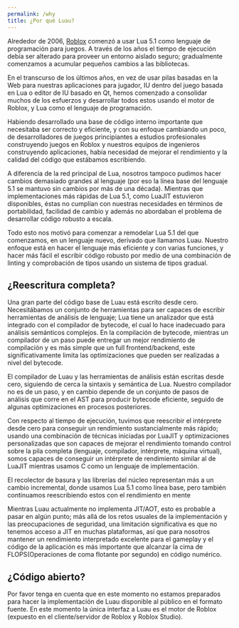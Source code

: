 ```yaml
---
permalink: /why
title: ¿Por qué Luau?
---
```


Alrededor de 2006, [Roblox](https://www.roblox.com) comenzó a usar Lua 5.1 como lenguaje de programación para juegos. A través de los años el tiempo de ejecución debía ser alterado para proveer un entorno aislado seguro; gradualmente comenzamos a acumular pequeños cambios a las bibliotecas.

En el transcurso de los últimos años, en vez de usar pilas basadas en la Web para nuestras aplicaciones para jugador, IU dentro del juego basada en Lua o editor de IU basado en Qt, hemos comenzado a consolidar muchos de los esfuerzos y desarrollar todos estos usando el motor de Roblox, y Lua como el lenguaje de programación.

Habiendo desarrollado una base de código interno importante que necesitaba ser correcto y eficiente, y con su enfoque cambiando un poco, de desarrolladores de juegos principiantes a estudios profesionales construyendo juegos en Roblox y nuestros equipos de ingenieros construyendo aplicaciones, había necesidad de mejorar el rendimiento y la calidad del código que estábamos escribiendo.

A diferencia de la red principal de Lua, nosotros tampoco pudimos hacer cambios demasiado grandes al lenguaje (por eso la línea base del lenguaje 5.1 se mantuvo sin cambios por más de una década). Mientras que implementaciones más rápidas de Lua 5.1, como LuaJIT estuvieron disponibles, éstas no cumplían con nuestras necesidades en términos de portabilidad, facilidad de cambio y además no abordaban el problema de desarrollar código robusto a escala.

Todo esto nos motivó para comenzar a remodelar Lua 5.1 del que comenzamos, en un lenguaje nuevo, derivado que llamamos Luau. Nuestro enfoque está en hacer el lenguaje más eficiente y con varias funciones, y hacer más fácil el escribir código robusto por medio de una combinación de linting y comprobación de tipos usando un sistema de tipos gradual.

## ¿Reescritura completa?

Una gran parte del código base de Luau está escrito desde cero. Necesitábamos un conjunto de herramientas para ser capaces de escribir herramientas de análisis de lenguaje; Lua tiene un analizador que está integrado con el compilador de bytecode, el cual lo hace inadecuado para análisis semánticos complejos. En la compilación de bytecode, mientras un compilador de un paso puede entregar un mejor rendimiento de compilación y es más simple que un full frontend/backend, este significativamente limita las optimizaciones que pueden ser realizadas a nivel del bytecode.

El compilador de Luau y las herramientas de análisis están escritas desde cero, siguiendo de cerca la sintaxis y semántica de Lua. Nuestro compilador no es de un paso, y en cambio depende de un conjunto de pasos de análisis que corre en el AST para producir bytecode eficiente, seguido de algunas optimizaciones en procesos posteriores.

Con respecto al tiempo de ejecución, tuvimos que reescribir el intérprete desde cero para conseguir un rendimiento sustancialmente más rápido; usando una combinación de técnicas iniciadas por LuaJIT y optimizaciones personalizadas que son capaces de mejorar el rendimiento tomando control sobre la pila completa (lenguaje, compilador, intérprete, máquina virtual), somos capaces de conseguir un intérprete de rendimiento similar al de LuaJIT mientras usamos C como un lenguaje de implementación.

El recolector de basura y las librerías del núcleo representan más a un cambio incremental, donde usamos Lua 5.1 como línea base, pero también continuamos reescribiendo estos con el rendimiento en mente

Mientras Luau actualmente no implementa JIT/AOT, esto es probable a pasar en algún punto; más allá de los retos usuales de la implementación y las preocupaciones de seguridad, una limitación significativa es que no tenemos acceso a JIT en muchas plataformas, así que para nosotros mantener un rendimiento interpretado excelente para el gameplay y el código de la aplicación es más importante que alcanzar la cima de FLOPS(Operaciones de coma flotante por segundo) en código numérico.

## ¿Código abierto?

Por favor tenga en cuenta que en este momento no estamos preparados para hacer la implementación de Luau disponible al público en el formato fuente. En este momento la única interfaz a Luau es el motor de Roblox (expuesto en el cliente/servidor de Roblox y Roblox Studio).
